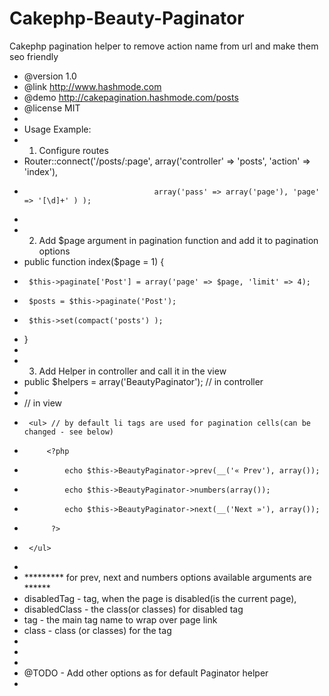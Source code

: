 Cakephp-Beauty-Paginator
========================

Cakephp pagination helper to remove action name from url and make them seo friendly

 * @version 1.0
 * @link http://www.hashmode.com
 * @demo http://cakepagination.hashmode.com/posts
 * @license MIT
 * 
 * Usage Example:
 * 1) Configure routes
 * 	Router::connect('/posts/:page', array('controller' => 'posts', 'action' => 'index'),
 * 									array('pass' => array('page'), 'page' => '[\d]+' ) );
 * 
 * 2) Add $page argument in pagination function and add it to pagination options
 * public function index($page = 1) {
 * 		$this->paginate['Post'] = array('page' => $page, 'limit' => 4);
 * 		$posts = $this->paginate('Post');
 * 		$this->set(compact('posts') );
 * }
 * 
 * 3) Add Helper in controller and call it in the view
 * 	public $helpers = array('BeautyPaginator'); // in controller
 * 
 *  // in view
 * 		<ul> // by default li tags are used for pagination cells(can be changed - see below)
 * 			<?php
 * 				echo $this->BeautyPaginator->prev(__('« Prev'), array());
 * 				echo $this->BeautyPaginator->numbers(array());
 * 				echo $this->BeautyPaginator->next(__('Next »'), array());
 * 			 ?>
 * 		</ul>
 * 
 * 	********* for prev, next and numbers options available arguments are ******
 *  disabledTag - tag, when the page is disabled(is the current page),
 *  disabledClass - the class(or classes) for disabled tag
 *  tag - the main tag name to wrap over page link
 *  class - class (or classes) for the tag
 *  
 *  
 *  
 *  @TODO - Add other options as for default Paginator helper
 * 
